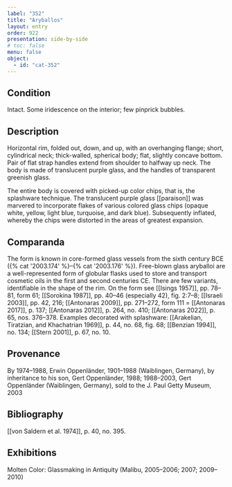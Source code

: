 ```yaml
---
label: "352"
title: "Aryballos"
layout: entry
order: 922
presentation: side-by-side
# toc: false
menu: false
object:
  - id: "cat-352"
---
```


## Condition

Intact. Some iridescence on the interior; few pinprick bubbles.

## Description

Horizontal rim, folded out, down, and up, with an overhanging flange; short, cylindrical neck; thick-walled, spherical body; flat, slightly concave bottom. Pair of flat strap handles extend from shoulder to halfway up neck. The body is made of translucent purple glass, and the handles of transparent greenish glass.

The entire body is covered with picked-up color chips, that is, the splashware technique. The translucent purple glass \[\[paraison\]\] was marvered to incorporate flakes of various colored glass chips (opaque white, yellow, light blue, turquoise, and dark blue). Subsequently inflated, whereby the chips were distorted in the areas of greatest expansion.

## Comparanda

The form is known in core-formed glass vessels from the sixth century BCE ({% cat '2003.174' %}–{% cat '2003.176' %}). Free-blown glass aryballoi are a well-represented form of globular flasks used to store and transport cosmetic oils in the first and second centuries CE. There are few variants, identifiable in the shape of the rim. On the form see [[Isings 1957]], pp. 78–81, form 61; [[Sorokina 1987]], pp. 40–46 (especially 42), fig. 2:7–8; [[Israeli 2003]], pp. 42, 216; [[Antonaras 2009]], pp. 271–272, form 111 = [[Antonaras 2017]], p. 137; [[Antonaras 2012]], p. 264, no. 410; [[Antonaras 2022]], p. 65, nos. 376–378. Examples decorated with splashware: [[Arakelian, Tiratzian, and Khachatrian 1969]], p. 44, no. 68, fig. 68; [[Benzian 1994]], no. 134; [[Stern 2001]], p. 67, no. 10.

## Provenance

By 1974–1988, Erwin Oppenländer, 1901–1988 (Waiblingen, Germany), by inheritance to his son, Gert Oppenländer, 1988; 1988–2003, Gert Oppenländer (Waiblingen, Germany), sold to the J. Paul Getty Museum, 2003

## Bibliography

[[von Saldern et al. 1974]], p. 40, no. 395.

## Exhibitions

Molten Color: Glassmaking in Antiquity (Malibu, 2005–2006; 2007; 2009–2010)